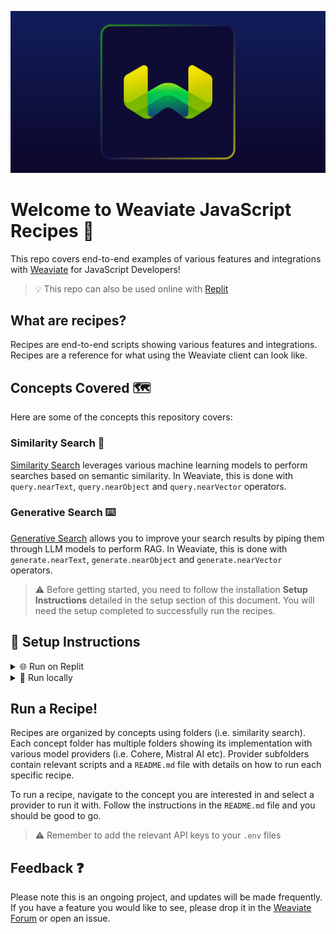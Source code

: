 ![Weaviate Recipes](/Weaviate.png)

# Welcome to Weaviate JavaScript Recipes 💚
This repo covers end-to-end examples of various features and integrations with [Weaviate](www.weaviate.io) for JavaScript Developers! 

> 💡 This repo can also be used online with [Replit](https://replit.com/@malgamves/recipes-ts)


## What are recipes? 

Recipes are end-to-end scripts showing various features and integrations. Recipes are a reference for what using the Weaviate client can look like. 


## Concepts Covered 🗺️

Here are some of the concepts this repository covers:

### Similarity Search 🔎
[Similarity Search](/similarity-search) leverages various machine learning models to perform searches based on semantic similarity. In Weaviate, this is done with `query.nearText`, `query.nearObject` and `query.nearVector` operators.


### Generative Search ⌨️
[Generative Search](/generative-search) allows you to improve your search results by piping them through LLM models to perform RAG. In Weaviate, this is done with `generate.nearText`, `generate.nearObject` and `generate.nearVector` operators.

> ⚠️ Before getting started, you need to follow the installation **Setup Instructions** detailed in the setup section of this document. You will need the setup completed to successfully run the recipes.


## 🚀 Setup Instructions

<details>
  <summary> 🌐 Run on Replit</summary>

### 1. Open on recipes on Replit

Navigate to the recipes [Replit](https://replit.com/@malgamves/recipes-ts) and fork it.

### 2. Run in Weaviate Cloud Service

Head to [WCS](https://console.weaviate.cloud/), where you can easily create a free sandbox cluster. 
Take note of your `cluster URL` and `apiKey` and add them to your `.env` file as `WEAVIATE_URL` and `WEAVIATE_ADMIN_KEY` respectively. 

### 3. Define environment variables
The `.env.example` file contains all the environment variables you would need to run the recipes.
Go to each provider website to create and copy your environment variables, e.g. access your [Cohere](https://dashboard.cohere.com/api-keys) variables here. 
```
cp .env_example .env
```

Now you're ready to run a recipe! 

</details>

<details>
  <summary> 🏡 Run locally</summary>
  
### 1. Install npm packages
Clone this repository, and install the project dependencies

```
npm install
```

### 2. Run locally using Docker
Considering you already have docker installed, follow along our Docker [installation guide](https://weaviate.io/developers/weaviate/installation/docker-compose). Then run the command below to start your Weaviate server.

```
docker compose up -d
```
> ⚠️ When using Docker, remember to update all the `connectToWeaviateCloud()` methods to `connectToLocal()`. 

**IMPORTANT:** Make sure to define your environment variables before running Docker

### 3. Define environment variables
The `.env.example` file contains all the environment variables you would need to run the recipes.
Go to each provider website to create and copy your environment variables, e.g. access your [Cohere](https://dashboard.cohere.com/api-keys)
variables here. 
```
cp .env_example .env
```

Now you're ready to run a recipe! 
</details>

## Run a Recipe!

Recipes are organized by concepts using folders (i.e. similarity search). Each concept folder has multiple folders showing its implementation with various model providers (i.e. Cohere, Mistral AI etc).
Provider subfolders contain relevant scripts and a `README.md` file with details on how to run each specific recipe.

To run a recipe, navigate to the concept you are interested in and select a provider to run it with. Follow the instructions in the `README.md` file and you should be good to go. 

> ⚠️ Remember to add the relevant API keys to your `.env` files

## Feedback ❓
Please note this is an ongoing project, and updates will be made frequently. If you have a feature you would like to see, please drop it in the [Weaviate Forum](https://forum.weaviate.io/c/general/4) or open an issue.


